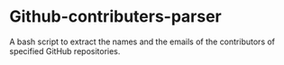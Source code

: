 # Github-contributers-parser
A bash script to extract the names and the emails of the contributors of specified GitHub repositories.  
